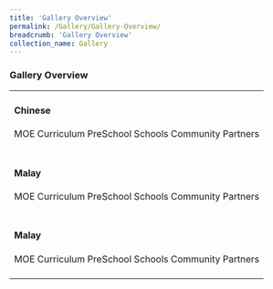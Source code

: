 ```yaml
---
title: 'Gallery Overview'
permalink: /Gallery/Gallery-Overview/
breadcrumb: 'Gallery Overview'
collection_name: Gallery
---
```

###  	Gallery Overview

<html>
<head>
<style>
 div.btntop {
 position:fixed;
 float:right;
 bottom:20px;
 right:80px;
 z-index:99;
 boder:none;
 background-color:#4169e1;
 cursor:pointer;
 padding:15px;
  boder-radius:4px;
  color:white;
  font-weight:600;
}
 .btn{
 width: 200px;
 }
</style>
</head>
<body>
 <div style="margin-top:auto;margin-bottom:auto;text-align:left;">
  <table>
 <tr>
 <td><h4>Chinese</h4>
 
<div class="tab">
  <a href="#"><div style="display:inline-block;" class="btnClass">MOE Curriculum</div></a>
  <a href="#"><div style="display:inline-block;" class="btnClass">PreSchool</div></a>
  <a href="#"><div style="display:inline-block;" class="btnClass">Schools</div></a>
  <a href="#"><div style="display:inline-block;" class="btnClass">Community Partners</div></a><br/><br/>
</div>
</td>
</tr>
<tr>
 <td><h4>Malay</h4>
<div class="tab">
  <a href="#"><div style="display:inline-block;" class="btnClass">MOE Curriculum</div></a>
  <a href="#"><div style="display:inline-block;" class="btnClass">PreSchool</div></a>
  <a href="#"><div style="display:inline-block;" class="btnClass">Schools</div></a>
  <a href="#"><div style="display:inline-block;" class="btnClass">Community Partners</div></a><br/><br/>
</div>
</td>
</tr>
<tr>
 <td><h4>Malay</h4>
<div class="tab">
  <a href="#"><div style="display:inline-block;" class="btnClass">MOE Curriculum</div></a>
  <a href="#"><div style="display:inline-block;" class="btnClass">PreSchool</div></a>
  <a href="#"><div style="display:inline-block;" class="btnClass">Schools</div></a>
  <a href="#"><div style="display:inline-block;" class="btnClass">Community Partners</div></a><br/><br/>
</div>
</td>
</tr>
    
</table>

</body>
 
